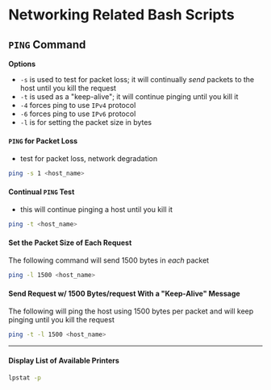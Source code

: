 # Networking Related Bash Scripts

## ```PING``` Command
__Options__
- ```-s``` is used to test for packet loss; it will continually *send* packets to the host until you kill the request
- ```-t``` is used as a "keep-alive"; it will continue pinging until you kill it
- ```-4``` forces ping to use ```IPv4``` protocol 
- ```-6``` forces ping to use ```IPv6``` protocol
- ```-l``` is for setting the packet size in bytes


#### __```PING``` for Packet Loss__
- test for packet loss, network degradation
```bash
ping -s 1 <host_name>
```

#### __Continual ```PING``` Test__
- this will continue pinging a host until you kill it
```bash
ping -t <host_name>
```

#### __Set the Packet Size of Each Request__
The following command will send 1500 bytes in *each* packet
```bash
ping -l 1500 <host_name>
```

#### __Send Request w/ 1500 Bytes/request With a "Keep-Alive" Message__
The following will ping the host using 1500 bytes per packet and will keep pinging until you kill the request
```bash
ping -t -l 1500 <host_name>
```

----------------------



#### __Display List of Available Printers__
```bash
lpstat -p
```

